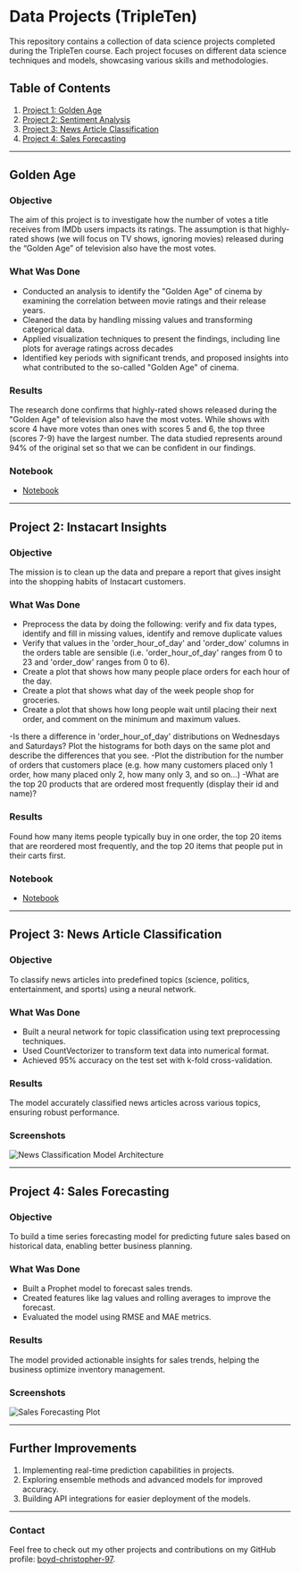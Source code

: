 # Data Projects (TripleTen)

This repository contains a collection of data science projects completed during the TripleTen course. Each project focuses on different data science techniques and models, showcasing various skills and methodologies.

## Table of Contents

1. [Project 1: Golden Age](./sprint_1/golden_age.ipynb)
2. [Project 2: Sentiment Analysis](#project-2-sentiment-analysis)
3. [Project 3: News Article Classification](#project-3-news-article-classification)
4. [Project 4: Sales Forecasting](#project-4-sales-forecasting)

---

## Golden Age

### Objective
The aim of this project is to investigate how the number of votes a title receives from IMDb users impacts its ratings. The assumption is that highly-rated shows (we will focus on TV shows, ignoring movies) released during the “Golden Age” of television also have the most votes.

### What Was Done
- Conducted an analysis to identify the "Golden Age" of cinema by examining the correlation between movie ratings and their release years.
- Cleaned the data by handling missing values and transforming categorical data.
- Applied visualization techniques to present the findings, including line plots for average ratings across decades
- Identified key periods with significant trends, and proposed insights into what contributed to the so-called "Golden Age" of cinema.

### Results
The research done confirms that highly-rated shows released during the "Golden Age" of television also have the most votes. While shows with score 4 have more votes than ones with scores 5 and 6, the top three (scores 7-9) have the largest number. The data studied represents around 94% of the original set so that we can be confident in our findings.

### Notebook
- [Notebook](./sprint_1/golden_age.ipynb)

---

## Project 2: Instacart Insights

### Objective
The mission is to clean up the data and prepare a report that gives insight into the shopping habits of Instacart customers.

### What Was Done
- Preprocess the data by doing the following: verify and fix data types, identify and fill in missing values, identify and remove duplicate values
- Verify that values in the 'order_hour_of_day' and 'order_dow' columns in the orders table are sensible (i.e. 'order_hour_of_day' ranges from 0 to 23 and 'order_dow' ranges from 0 to 6).
- Create a plot that shows how many people place orders for each hour of the day.
- Create a plot that shows what day of the week people shop for groceries.
- Create a plot that shows how long people wait until placing their next order, and comment on the minimum and maximum values.

-Is there a difference in 'order_hour_of_day' distributions on Wednesdays and Saturdays? Plot the histograms for both days on the same plot and describe the differences that you see.
-Plot the distribution for the number of orders that customers place (e.g. how many customers placed only 1 order, how many placed only 2, how many only 3, and so on…)
-What are the top 20 products that are ordered most frequently (display their id and name)?

### Results
Found how many items people typically buy in one order, the top 20 items that are reordered most frequently, and the top 20 items that people put in their carts first.

### Notebook
- [Notebook](./sprint_2/instacart_insights.ipynb)

---

## Project 3: News Article Classification

### Objective
To classify news articles into predefined topics (science, politics, entertainment, and sports) using a neural network.

### What Was Done
- Built a neural network for topic classification using text preprocessing techniques.
- Used CountVectorizer to transform text data into numerical format.
- Achieved 95% accuracy on the test set with k-fold cross-validation.

### Results
The model accurately classified news articles across various topics, ensuring robust performance.

### Screenshots
![News Classification Model Architecture](./images/news_model.png)

---

## Project 4: Sales Forecasting

### Objective
To build a time series forecasting model for predicting future sales based on historical data, enabling better business planning.

### What Was Done
- Built a Prophet model to forecast sales trends.
- Created features like lag values and rolling averages to improve the forecast.
- Evaluated the model using RMSE and MAE metrics.

### Results
The model provided actionable insights for sales trends, helping the business optimize inventory management.

### Screenshots
![Sales Forecasting Plot](./images/sales_forecasting_plot.png)

---

## Further Improvements

1. Implementing real-time prediction capabilities in projects.
2. Exploring ensemble methods and advanced models for improved accuracy.
3. Building API integrations for easier deployment of the models.

---

### Contact

Feel free to check out my other projects and contributions on my GitHub profile: [boyd-christopher-97](https://github.com/boyd-christopher-97).
